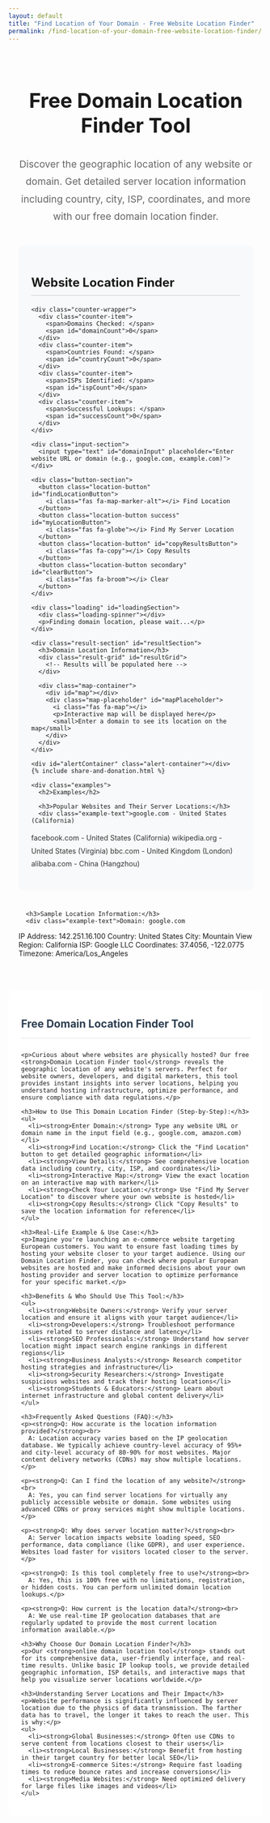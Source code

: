 ```yaml
---
layout: default
title: "Find Location of Your Domain - Free Website Location Finder"
permalink: /find-location-of-your-domain-free-website-location-finder/
---
```


<meta charset="UTF-8">
<meta name="viewport" content="width=device-width, initial-scale=1.0">
<title>Find Website Location Online - Free Domain & Server Location Finder</title>
<meta name="description"
  content="Easily find website and domain server location online. Free tool to track hosting country, city, IP address, ISP & exact geolocation. Fast, accurate & no signup required.">
<meta name="keywords"
  content="website location finder, where is a website hosted, find server location, domain location lookup, website geolocation, IP location lookup, server country checker, hosting provider finder">
<meta name="author" content="paramdip nath">
<meta name="robots" content="index, follow">

<!-- Open Graph Meta Tags -->
<meta property="og:title" content="Find Website Location Online - Domain & Server Location Finder">
<meta property="og:description" content="Track the exact server location of any website. Free fast and accurate domain geolocation tool.">
<meta property="og:type" content="website">
<meta property="og:url" content="https://toolesy.com/find-location-of-your-domain-free-website-location-finder/">

<!-- Twitter Card Tags -->
<meta name="twitter:card" content="summary_large_image">
<meta name="twitter:title" content="Find Website & Server Location Online">
<meta name="twitter:description" content="Find where a website is hosted - country, city, ISP & coordinates. No signup!">


<!-- Font Awesome -->
<link rel="stylesheet" href="https://cdnjs.cloudflare.com/ajax/libs/font-awesome/6.4.0/css/all.min.css">

<!-- Leaflet CSS -->
<link rel="stylesheet" href="https://unpkg.com/leaflet@1.9.4/dist/leaflet.css" />

<style>
  /* Domain Location Finder Styles */
  .location-container {
    padding: 20px;
    max-width: 1200px;
    margin: 0 auto;
  }

  .location-container h1 {
    color: var(--primary);
    text-align: center;
    margin-bottom: 15px;
    font-size: 2.5rem;
    border-bottom: 3px solid var(--primary);
    padding-bottom: 15px;
  }

  .welcome-message {
    text-align: center;
    font-size: 1.2rem;
    color: #666;
    margin-bottom: 40px;
    line-height: 1.8;
  }

  .location-section {
    margin-bottom: 40px;
    padding: 25px;
    background: #f8f9fa;
    border-radius: 8px;
    border-left: 4px solid var(--primary);
  }

  .location-section h2 {
    color: var(--primary);
    margin-bottom: 20px;
    font-size: 1.5rem;
    border-bottom: 2px solid #e0e0e0;
    padding-bottom: 10px;
    display: flex;
    justify-content: space-between;
    align-items: center;
  }

  .location-section p {
    margin-bottom: 15px;
    line-height: 1.8;
    color: #333;
  }

  .counter-wrapper {
    display: grid;
    grid-template-columns: repeat(auto-fit, minmax(200px, 1fr));
    gap: 15px;
    margin: 20px 0;
    padding: 20px;
    background: #f8f9fa;
    border-radius: 10px;
    border-left: 4px solid var(--primary);
  }

  .counter-item {
    display: flex;
    justify-content: space-between;
    align-items: center;
    padding: 12px;
    background: white;
    border-radius: 6px;
    box-shadow: 0 2px 8px rgba(0, 0, 0, 0.08);
  }

  .counter-item span:first-child {
    font-weight: 600;
    color: var(--primary);
  }

  .counter-item span:last-child {
    font-weight: bold;
    color: #2c3e50;
  }

  .input-section {
    margin: 20px 0;
  }

  .input-section input {
    width: 100%;
    padding: 18px;
    border: 2px solid #e0e6ed;
    border-radius: 10px;
    font-size: 16px;
    margin-bottom: 15px;
    font-family: inherit;
    transition: border-color 0.3s;
  }

  .input-section input:focus {
    outline: none;
    border-color: var(--primary);
    box-shadow: 0 0 0 3px rgba(52, 152, 219, 0.2);
  }

  .button-section {
    display: grid;
    grid-template-columns: repeat(auto-fit, minmax(200px, 1fr));
    gap: 12px;
    margin: 25px 0;
  }

  .location-button {
    padding: 14px 10px;
    border: none;
    border-radius: 8px;
    background: var(--primary);
    color: white;
    font-size: 14px;
    font-weight: 600;
    cursor: pointer;
    transition: all 0.3s ease;
    text-align: center;
  }

  .location-button:hover {
    background: #2980b9;
    transform: translateY(-2px);
    box-shadow: 0 4px 10px rgba(0, 0, 0, 0.15);
  }

  .location-button:active {
    transform: translateY(0);
  }

  .location-button.success {
    background: var(--success);
  }

  .location-button.success:hover {
    background: #218838;
  }

  .location-button.secondary {
    background: #6c757d;
  }

  .location-button.secondary:hover {
    background: #5a6268;
  }

  .result-section {
    margin-top: 30px;
    padding: 25px;
    background: white;
    border-radius: 10px;
    box-shadow: 0 4px 15px rgba(0, 0, 0, 0.1);
    display: none;
  }

  .result-section h3 {
    color: var(--primary);
    margin-bottom: 20px;
    font-size: 1.4rem;
    border-bottom: 2px solid #f0f0f0;
    padding-bottom: 10px;
  }

  .result-grid {
    display: grid;
    grid-template-columns: repeat(auto-fit, minmax(250px, 1fr));
    gap: 15px;
    margin-bottom: 20px;
  }

  .result-item {
    display: flex;
    justify-content: space-between;
    align-items: center;
    padding: 12px;
    background: #f8f9fa;
    border-radius: 6px;
    border-left: 4px solid var(--primary);
  }

  .result-item span:first-child {
    font-weight: 600;
    color: var(--primary);
  }

  .result-item span:last-child {
    font-weight: bold;
    color: #2c3e50;
  }

  .map-container {
    margin-top: 20px;
    height: 400px;
    background: #e9ecef;
    border-radius: 8px;
    overflow: hidden;
    position: relative;
  }

  #map {
    height: 100%;
    width: 100%;
    border-radius: 8px;
  }

  .map-placeholder {
    display: flex;
    flex-direction: column;
    align-items: center;
    justify-content: center;
    height: 100%;
    color: #6c757d;
    font-weight: 600;
    text-align: center;
    padding: 20px;
  }

  .map-placeholder i {
    font-size: 3rem;
    margin-bottom: 15px;
    color: var(--primary);
  }

  .loading {
    text-align: center;
    padding: 20px;
    display: none;
  }

  .loading-spinner {
    border: 4px solid #f3f3f3;
    border-top: 4px solid var(--primary);
    border-radius: 50%;
    width: 40px;
    height: 40px;
    animation: spin 2s linear infinite;
    margin: 0 auto 15px;
  }

  @keyframes spin {
    0% { transform: rotate(0deg); }
    100% { transform: rotate(360deg); }
  }

  .alert-container {
    margin-top: 20px;
    min-height: 50px;
  }

  .alert {
    padding: 14px 20px;
    border-radius: 8px;
    margin-bottom: 10px;
    font-weight: 500;
    display: flex;
    align-items: center;
    justify-content: space-between;
  }

  .alert-success {
    background-color: #d4edda;
    color: #155724;
    border: 1px solid #c3e6cb;
  }

  .alert-error {
    background-color: #f8d7da;
    color: #721c24;
    border: 1px solid #f5c6cb;
  }

  .alert .close {
    cursor: pointer;
    font-weight: bold;
  }

  .share-donation-section {
    display: flex;
    justify-content: space-between;
    align-items: center;
    margin: 20px 0;
    padding: 20px;
    background: #f8f9fa;
    border-radius: 10px;
    flex-wrap: wrap;
    gap: 15px;
  }

  .share-buttons,
  .donation-buttons {
    display: flex;
    gap: 10px;
    flex-wrap: wrap;
  }

  .share-button,
  .donation-button {
    padding: 10px 15px;
    border-radius: 6px;
    font-weight: 600;
    cursor: pointer;
    transition: all 0.3s ease;
    display: flex;
    align-items: center;
    gap: 8px;
    text-decoration: none;
    border: none;
  }

  .share-button:hover,
  .donation-button:hover {
    transform: translateY(-2px);
    box-shadow: 0 4px 8px rgba(0, 0, 0, 0.1);
  }

  .facebook {
    background: #3b5998;
    color: white;
  }

  .twitter {
    background: #1da1f2;
    color: white;
  }

  .linkedin {
    background: #0077b5;
    color: white;
  }

  .pinterest {
    background: #bd081c;
    color: white;
  }

  .reddit {
    background: #FF4500;
    color: white;
  }

  .paypal {
    background: #0070ba;
    color: white;
  }

  .coffee {
    background: #ff813f;
    color: white;
  }

  .examples {
    margin-top: 30px;
    padding: 20px;
    background: #f8f9fa;
    border-radius: 8px;
  }

  .example-text {
    background: white;
    padding: 15px;
    border-radius: 6px;
    border-left: 4px solid var(--primary);
    margin: 10px 0;
    font-family: monospace;
    white-space: pre-wrap;
  }

  .content-placeholder {
    padding: 25px;
    background: white;
    border-radius: 12px;
    margin-top: 30px;
  }

  .content-placeholder ul {
    margin: 15px 0;
    padding-left: 30px;
  }

  .content-placeholder li {
    margin-bottom: 10px;
    line-height: 1.6;
    color: #555;
  }

  .content-placeholder h2 {
    color: #2c3e50;
    border-bottom: 2px solid #f0f0f0;
    padding-bottom: 15px;
    margin-bottom: 25px;
  }

  /* Leaflet map customizations */
  .leaflet-popup-content-wrapper {
    border-radius: 8px;
    box-shadow: 0 4px 15px rgba(0, 0, 0, 0.1);
  }

  .leaflet-popup-content {
    margin: 15px 20px;
    font-family: inherit;
  }

  .leaflet-popup-content h4 {
    color: var(--primary);
    margin-bottom: 8px;
    font-size: 1.1rem;
  }

  .leaflet-popup-content p {
    margin: 5px 0;
    color: #555;
  }

  /* Responsive adjustments */
  @media (max-width: 768px) {
    .counter-wrapper {
      grid-template-columns: 1fr;
    }

    .button-section {
      grid-template-columns: 1fr;
    }

    .location-button {
      font-size: 13px;
      padding: 12px 8px;
    }

    .location-container {
      padding: 15px;
    }

    .location-section {
      padding: 20px;
      margin-bottom: 30px;
    }

    .location-container h1 {
      font-size: 2rem;
    }

    .location-section h2 {
      font-size: 1.3rem;
    }

    .share-donation-section {
      flex-direction: column;
      align-items: stretch;
    }

    .share-buttons,
    .donation-buttons {
      justify-content: center;
    }

    .result-grid {
      grid-template-columns: 1fr;
    }

    .map-container {
      height: 300px;
    }
  }
</style>

<div class="location-container">
  <h1>Free Domain Location Finder Tool</h1>
  <p class="welcome-message">Discover the geographic location of any website or domain. Get detailed server location information including country, city, ISP, coordinates, and more with our free domain location finder.</p>

  <div class="location-section">
    <h2>Website Location Finder</h2>

    <div class="counter-wrapper">
      <div class="counter-item">
        <span>Domains Checked: </span>
        <span id="domainCount">0</span>
      </div>
      <div class="counter-item">
        <span>Countries Found: </span>
        <span id="countryCount">0</span>
      </div>
      <div class="counter-item">
        <span>ISPs Identified: </span>
        <span id="ispCount">0</span>
      </div>
      <div class="counter-item">
        <span>Successful Lookups: </span>
        <span id="successCount">0</span>
      </div>
    </div>

    <div class="input-section">
      <input type="text" id="domainInput" placeholder="Enter website URL or domain (e.g., google.com, example.com)">
    </div>

    <div class="button-section">
      <button class="location-button" id="findLocationButton">
        <i class="fas fa-map-marker-alt"></i> Find Location
      </button>
      <button class="location-button success" id="myLocationButton">
        <i class="fas fa-globe"></i> Find My Server Location
      </button>
      <button class="location-button" id="copyResultsButton">
        <i class="fas fa-copy"></i> Copy Results
      </button>
      <button class="location-button secondary" id="clearButton">
        <i class="fas fa-broom"></i> Clear
      </button>
    </div>

    <div class="loading" id="loadingSection">
      <div class="loading-spinner"></div>
      <p>Finding domain location, please wait...</p>
    </div>

    <div class="result-section" id="resultSection">
      <h3>Domain Location Information</h3>
      <div class="result-grid" id="resultGrid">
        <!-- Results will be populated here -->
      </div>
      
      <div class="map-container">
        <div id="map"></div>
        <div class="map-placeholder" id="mapPlaceholder">
          <i class="fas fa-map"></i>
          <p>Interactive map will be displayed here</p>
          <small>Enter a domain to see its location on the map</small>
        </div>
      </div>
    </div>

    <div id="alertContainer" class="alert-container"></div>
    {% include share-and-donation.html %}

    <div class="examples">
      <h2>Examples</h2>

      <h3>Popular Websites and Their Server Locations:</h3>
      <div class="example-text">google.com - United States (California)
facebook.com - United States (California)
wikipedia.org - United States (Virginia)
bbc.com - United Kingdom (London)
alibaba.com - China (Hangzhou)</div>

      <h3>Sample Location Information:</h3>
      <div class="example-text">Domain: google.com
IP Address: 142.251.16.100
Country: United States
City: Mountain View
Region: California
ISP: Google LLC
Coordinates: 37.4056, -122.0775
Timezone: America/Los_Angeles</div>
    </div>
  </div>

  <!-- SEO Content Section -->
  <div class="content-placeholder">
    <h2>Free Domain Location Finder Tool</h2>

    <p>Curious about where websites are physically hosted? Our free <strong>Domain Location Finder tool</strong> reveals the geographic location of any website's servers. Perfect for website owners, developers, and digital marketers, this tool provides instant insights into server locations, helping you understand hosting infrastructure, optimize performance, and ensure compliance with data regulations.</p>

    <h3>How to Use This Domain Location Finder (Step-by-Step):</h3>
    <ul>
      <li><strong>Enter Domain:</strong> Type any website URL or domain name in the input field (e.g., google.com, amazon.com)</li>
      <li><strong>Find Location:</strong> Click the "Find Location" button to get detailed geographic information</li>
      <li><strong>View Details:</strong> See comprehensive location data including country, city, ISP, and coordinates</li>
      <li><strong>Interactive Map:</strong> View the exact location on an interactive map with marker</li>
      <li><strong>Check Your Location:</strong> Use "Find My Server Location" to discover where your own website is hosted</li>
      <li><strong>Copy Results:</strong> Click "Copy Results" to save the location information for reference</li>
    </ul>

    <h3>Real-Life Example & Use Case:</h3>
    <p>Imagine you're launching an e-commerce website targeting European customers. You want to ensure fast loading times by hosting your website closer to your target audience. Using our Domain Location Finder, you can check where popular European websites are hosted and make informed decisions about your own hosting provider and server location to optimize performance for your specific market.</p>

    <h3>Benefits & Who Should Use This Tool:</h3>
    <ul>
      <li><strong>Website Owners:</strong> Verify your server location and ensure it aligns with your target audience</li>
      <li><strong>Developers:</strong> Troubleshoot performance issues related to server distance and latency</li>
      <li><strong>SEO Professionals:</strong> Understand how server location might impact search engine rankings in different regions</li>
      <li><strong>Business Analysts:</strong> Research competitor hosting strategies and infrastructure</li>
      <li><strong>Security Researchers:</strong> Investigate suspicious websites and track their hosting locations</li>
      <li><strong>Students & Educators:</strong> Learn about internet infrastructure and global content delivery</li>
    </ul>

    <h3>Frequently Asked Questions (FAQ):</h3>
    <p><strong>Q: How accurate is the location information provided?</strong><br>
      A: Location accuracy varies based on the IP geolocation database. We typically achieve country-level accuracy of 95%+ and city-level accuracy of 80-90% for most websites. Major content delivery networks (CDNs) may show multiple locations.</p>

    <p><strong>Q: Can I find the location of any website?</strong><br>
      A: Yes, you can find server locations for virtually any publicly accessible website or domain. Some websites using advanced CDNs or proxy services might show multiple locations.</p>

    <p><strong>Q: Why does server location matter?</strong><br>
      A: Server location impacts website loading speed, SEO performance, data compliance (like GDPR), and user experience. Websites load faster for visitors located closer to the server.</p>

    <p><strong>Q: Is this tool completely free to use?</strong><br>
      A: Yes, this is 100% free with no limitations, registration, or hidden costs. You can perform unlimited domain location lookups.</p>

    <p><strong>Q: How current is the location data?</strong><br>
      A: We use real-time IP geolocation databases that are regularly updated to provide the most current location information available.</p>

    <h3>Why Choose Our Domain Location Finder?</h3>
    <p>Our <strong>online domain location tool</strong> stands out for its comprehensive data, user-friendly interface, and real-time results. Unlike basic IP lookup tools, we provide detailed geographic information, ISP details, and interactive maps that help you visualize server locations worldwide.</p>

    <h3>Understanding Server Locations and Their Impact</h3>
    <p>Website performance is significantly influenced by server location due to the physics of data transmission. The farther data has to travel, the longer it takes to reach the user. This is why:</p>
    <ul>
      <li><strong>Global Businesses:</strong> Often use CDNs to serve content from locations closest to their users</li>
      <li><strong>Local Businesses:</strong> Benefit from hosting in their target country for better local SEO</li>
      <li><strong>E-commerce Sites:</strong> Require fast loading times to reduce bounce rates and increase conversions</li>
      <li><strong>Media Websites:</strong> Need optimized delivery for large files like images and videos</li>
    </ul>
  </div>
</div>

<!-- Leaflet JS -->
<script src="https://unpkg.com/leaflet@1.9.4/dist/leaflet.js"></script>

<script>
  document.addEventListener('DOMContentLoaded', function () {
    const domainInput = document.getElementById('domainInput');
    const findLocationButton = document.getElementById('findLocationButton');
    const myLocationButton = document.getElementById('myLocationButton');
    const clearButton = document.getElementById('clearButton');
    const resultSection = document.getElementById('resultSection');
    const resultGrid = document.getElementById('resultGrid');
    const loadingSection = document.getElementById('loadingSection');
    const alertContainer = document.getElementById('alertContainer');
    const copyResultsButton = document.getElementById('copyResultsButton');
    const mapContainer = document.getElementById('map');
    const mapPlaceholder = document.getElementById('mapPlaceholder');
    
    // Counters
    const domainCount = document.getElementById('domainCount');
    const countryCount = document.getElementById('countryCount');
    const ispCount = document.getElementById('ispCount');
    const successCount = document.getElementById('successCount');

    // Map variables
    let map = null;
    let marker = null;

    // Initialize counters from localStorage or set to 0
    let stats = JSON.parse(localStorage.getItem('domainLocationStats')) || {
      domainsChecked: 0,
      countriesFound: new Set(),
      ispsFound: new Set(),
      successfulLookups: 0
    };

    updateCounters();

    // Initialize map
    initMap();

    // Event listeners
    findLocationButton.addEventListener('click', findDomainLocation);
    myLocationButton.addEventListener('click', findMyServerLocation);
    clearButton.addEventListener('click', clearAll);
    copyResultsButton.addEventListener('click', copyResults);
    
    domainInput.addEventListener('keypress', function(e) {
      if (e.key === 'Enter') {
        findDomainLocation();
      }
    });

    function initMap() {
      // Initialize map with world view
      map = L.map('map').setView([20, 0], 2);
      
      // Add OpenStreetMap tiles
      L.tileLayer('https://{s}.tile.openstreetmap.org/{z}/{x}/{y}.png', {
        attribution: '© OpenStreetMap contributors',
        maxZoom: 18
      }).addTo(map);
      
      // Hide placeholder when map is ready
      mapPlaceholder.style.display = 'none';
    }

    function updateMap(lat, lng, domain, locationData) {
      if (!map) return;
      
      // Remove existing marker
      if (marker) {
        map.removeLayer(marker);
      }
      
      // Set view to new location
      map.setView([lat, lng], 10);
      
      // Add new marker
      marker = L.marker([lat, lng]).addTo(map);
      
      // Create popup content
      const popupContent = `
        <div style="text-align: center;">
          <h4>${domain}</h4>
          <p><strong>IP:</strong> ${locationData.ip}</p>
          <p><strong>Location:</strong> ${locationData.city || 'Unknown'}, ${locationData.country_name || 'Unknown'}</p>
          <p><strong>ISP:</strong> ${locationData.org || 'Unknown'}</p>
          <p><strong>Coordinates:</strong> ${lat.toFixed(4)}, ${lng.toFixed(4)}</p>
        </div>
      `;
      
      marker.bindPopup(popupContent).openPopup();
    }

    async function findDomainLocation() {
      const domain = domainInput.value.trim();
      
      if (!domain) {
        showAlert('Please enter a website URL or domain name.', 'error');
        return;
      }

      // Clean the domain input (remove http/https and paths)
      const cleanDomain = domain.replace(/^https?:\/\//, '').split('/')[0];
      
      showLoading();
      updateStat('domainsChecked', 1);
      
      try {
        // Get IP address first
        const ipResponse = await fetch(`https://api.allorigins.win/get?url=${encodeURIComponent(`https://dns.google/resolve?name=${cleanDomain}&type=A`)}`);
        const ipData = await ipResponse.json();
        const dnsData = JSON.parse(ipData.contents);
        
        if (dnsData.Answer && dnsData.Answer.length > 0) {
          const ipAddress = dnsData.Answer[0].data;
          await getLocationDetails(ipAddress, cleanDomain);
        } else {
          hideLoading();
          showAlert('Could not find IP address for the specified domain.', 'error');
        }
      } catch (error) {
        hideLoading();
        showAlert('Error finding domain location. Please try again.', 'error');
        console.error('Error:', error);
      }
    }

    async function findMyServerLocation() {
      showLoading();
      updateStat('domainsChecked', 1);
      
      try {
        // Get user's public IP
        const ipResponse = await fetch('https://api.ipify.org?format=json');
        const ipData = await ipResponse.json();
        const myIp = ipData.ip;
        
        domainInput.value = 'My Server Location';
        await getLocationDetails(myIp, 'Your Server');
      } catch (error) {
        hideLoading();
        showAlert('Error finding your server location. Please try again.', 'error');
        console.error('Error:', error);
      }
    }

    async function getLocationDetails(ipAddress, domain) {
      try {
        const response = await fetch(`https://ipapi.co/${ipAddress}/json/`);
        const locationData = await response.json();
        
        if (locationData.error) {
          throw new Error(locationData.reason);
        }
        
        displayResults(locationData, domain, ipAddress);
        updateStat('successfulLookups', 1);
        
        // Update country and ISP counters
        if (locationData.country_name && locationData.country_name !== 'Undefined') {
          stats.countriesFound.add(locationData.country_name);
        }
        if (locationData.org) {
          stats.ispsFound.add(locationData.org);
        }
        
        updateCounters();
        hideLoading();
      } catch (error) {
        // Fallback if detailed location info fails
        const basicInfo = {
          ip: ipAddress,
          network: 'Information not available',
          org: 'Information not available',
          country_name: 'Information not available',
          city: 'Information not available',
          region: 'Information not available',
          country_code: 'N/A',
          timezone: 'N/A',
          latitude: null,
          longitude: null
        };
        
        displayResults(basicInfo, domain, ipAddress);
        hideLoading();
      }
    }

    function displayResults(locationData, domain, ipAddress) {
      resultGrid.innerHTML = '';
      
      const results = [
        { label: 'Domain', value: domain },
        { label: 'IP Address', value: locationData.ip || ipAddress },
        { label: 'Country', value: locationData.country_name || 'Unknown' },
        { label: 'Region/State', value: locationData.region || 'Unknown' },
        { label: 'City', value: locationData.city || 'Unknown' },
        { label: 'ISP', value: locationData.org || locationData.network || 'Unknown' },
        { label: 'Timezone', value: locationData.timezone || 'Unknown' },
        { label: 'Country Code', value: locationData.country_code || 'N/A' },
        { label: 'Coordinates', value: locationData.latitude && locationData.longitude ? 
          `${locationData.latitude}, ${locationData.longitude}` : 'Not available' }
      ];
      
      results.forEach(result => {
        const resultItem = document.createElement('div');
        resultItem.className = 'result-item';
        resultItem.innerHTML = `
          <span>${result.label}:</span>
          <span>${result.value}</span>
        `;
        resultGrid.appendChild(resultItem);
      });

      // Update map with coordinates if available
      if (locationData.latitude && locationData.longitude) {
        updateMap(
          parseFloat(locationData.latitude), 
          parseFloat(locationData.longitude), 
          domain, 
          locationData
        );
      } else {
        // Reset map to world view if no coordinates
        if (map) {
          map.setView([20, 0], 2);
          if (marker) {
            map.removeLayer(marker);
            marker = null;
          }
        }
      }
      
      resultSection.style.display = 'block';
      showAlert('Domain location information retrieved successfully!', 'success');
    }

    function clearAll() {
      domainInput.value = '';
      resultSection.style.display = 'none';
      alertContainer.innerHTML = '';
      
      // Reset map to world view
      if (map) {
        map.setView([20, 0], 2);
        if (marker) {
          map.removeLayer(marker);
          marker = null;
        }
      }
    }

    function copyResults() {
      const results = Array.from(document.querySelectorAll('.result-item'))
        .map(item => {
          const label = item.querySelector('span:first-child').textContent;
          const value = item.querySelector('span:last-child').textContent;
          return `${label} ${value}`;
        })
        .join('\n');
      
      navigator.clipboard.writeText(results).then(() => {
        showAlert('Location results copied to clipboard!', 'success');
      }).catch(err => {
        showAlert('Failed to copy results: ' + err, 'error');
      });
    }

    function showLoading() {
      loadingSection.style.display = 'block';
      resultSection.style.display = 'none';
    }

    function hideLoading() {
      loadingSection.style.display = 'none';
    }

    function updateStat(stat, value) {
      if (stat === 'domainsChecked') {
        stats.domainsChecked += value;
      } else if (stat === 'successfulLookups') {
        stats.successfulLookups += value;
      }
      localStorage.setItem('domainLocationStats', JSON.stringify({
        ...stats,
        countriesFound: Array.from(stats.countriesFound),
        ispsFound: Array.from(stats.ispsFound)
      }));
      updateCounters();
    }

    function updateCounters() {
      domainCount.textContent = stats.domainsChecked;
      countryCount.textContent = stats.countriesFound.size;
      ispCount.textContent = stats.ispsFound.size;
      successCount.textContent = stats.successfulLookups;
    }

    function showAlert(message, type) {
      const alertDiv = document.createElement('div');
      alertDiv.className = `alert alert-${type}`;
      alertDiv.innerHTML = `
        ${message}
        <span class="close">&times;</span>
      `;

      alertContainer.innerHTML = '';
      alertContainer.appendChild(alertDiv);

      // Add close functionality
      alertDiv.querySelector('.close').addEventListener('click', function () {
        alertDiv.remove();
      });

      setTimeout(() => {
        if (alertDiv.parentNode) {
          alertDiv.remove();
        }
      }, 5000);
    }

    // Initialize stats from localStorage
    if (stats.countriesFound && Array.isArray(stats.countriesFound)) {
      stats.countriesFound = new Set(stats.countriesFound);
    }
    if (stats.ispsFound && Array.isArray(stats.ispsFound)) {
      stats.ispsFound = new Set(stats.ispsFound);
    }
  });
</script>